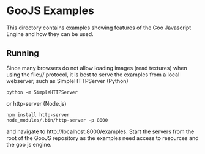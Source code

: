GooJS Examples
==============

This directory contains examples showing features of the Goo Javascript Engine and how they can be used.

Running
-------
Since many browsers do not allow loading images (read textures) when using the file:// protocol, it is best to serve the examples from a local webserver, such as SimpleHTTPServer (Python)

    python -m SimpleHTTPServer

or http-server (Node.js)

    npm install http-server
    node_modules/.bin/http-server -p 8000

and navigate to http://localhost:8000/examples. Start the servers from the root of the GooJS repository as the examples need access to resources and the goo js engine.
